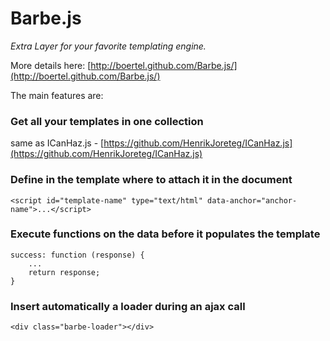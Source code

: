 # Barbe.js

*Extra Layer for your favorite templating engine.*

More details here: [http://boertel.github.com/Barbe.js/](http://boertel.github.com/Barbe.js/)

The main features are:

### Get all your templates in one collection 
same as ICanHaz.js - [https://github.com/HenrikJoreteg/ICanHaz.js](https://github.com/HenrikJoreteg/ICanHaz.js)

### Define in the template where to attach it in the document

    <script id="template-name" type="text/html" data-anchor="anchor-name">...</script>

### Execute functions on the data before it populates the template 

    success: function (response) {
        ...
        return response;
    }

### Insert automatically a loader during an ajax call

    <div class="barbe-loader"></div>

